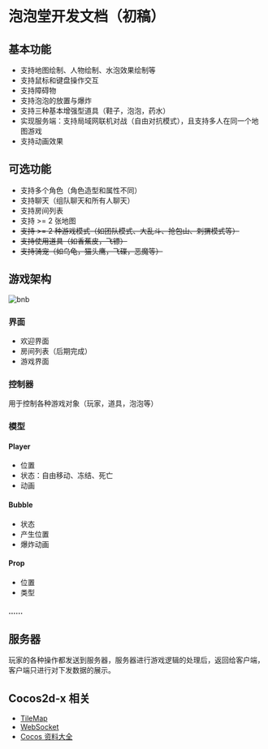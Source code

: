 # 泡泡堂开发文档（初稿）

## 基本功能

- 支持地图绘制、人物绘制、水泡效果绘制等
- 支持鼠标和键盘操作交互
- 支持障碍物
- 支持泡泡的放置与爆炸
- 支持三种基本增强型道具（鞋子，泡泡，药水）
- 实现服务端：支持局域网联机对战（自由对抗模式），且支持多人在同一个地图游戏
- 支持动画效果




## 可选功能

- 支持多个角色（角色造型和属性不同）
- 支持聊天（组队聊天和所有人聊天）
- 支持房间列表
- 支持 >= 2 张地图
- ~~支持 >= 2 种游戏模式（如团队模式、大乱斗、抢包山、刺猬模式等）~~
- ~~支持使用道具（如香蕉皮，飞镖）~~
- ~~支持骑宠（如乌龟，猫头鹰，飞碟，恶魔等）~~

## 游戏架构

![bnb](images/bnb.png)

### 界面

* 欢迎界面
* 房间列表（后期完成）
* 游戏界面

### 控制器

用于控制各种游戏对象（玩家，道具，泡泡等）

### 模型

#### Player

* 位置
* 状态：自由移动、冻结、死亡
* 动画

#### Bubble 

* 状态
* 产生位置
* 爆炸动画

#### Prop

* 位置
* 类型

#### ……

## 服务器

玩家的各种操作都发送到服务器，服务器进行游戏逻辑的处理后，返回给客户端，客户端只进行对下发数据的展示。

## Cocos2d-x 相关

* [TileMap](http://www.cocos2d-x.org/wiki/TileMap)
* [WebSocket](http://www.cocos2d-x.org/docs/api-ref/cplusplus/v3x/d0/dab/classcocos2d_1_1network_1_1_web_socket.html)
* [Cocos 资料大全](https://fusijie.github.io/Cocos-Resource/index.html)
